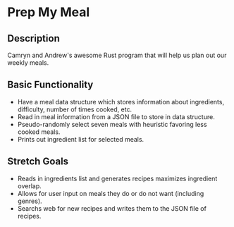# Prep My Meal

## Description
Camryn and Andrew's awesome Rust program that will help us plan out our 
weekly meals. 

## Basic Functionality 
* Have a meal data structure which stores information about ingredients, 
difficulty, number of times cooked, etc.
* Read in meal information from a JSON file to store in data structure. 
* Pseudo-randomly select seven meals with heuristic favoring less cooked meals.
* Prints out ingredient list for selected meals. 

## Stretch Goals
* Reads in ingredients list and generates recipes maximizes ingredient overlap.
* Allows for user input on meals they do or do not want (including genres).
* Searchs web for new recipes and writes them to the JSON file of recipes. 
